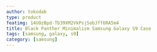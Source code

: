 ```yaml
---
author: tokodab
type: product
featimg: 14UOzBpd-Tb39XM2VkPsjSobJff6RA5m4
title: Black Panther Minimalism Samsung Galaxy S9 Case
tags: [samsung, galaxy, s9]
category: [samsung]
---
```


